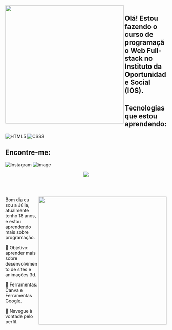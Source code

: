 <img align="left" width="370px" heidth="420px" src="https://github.com/JuuhSouza/JuuhSouza/assets/146949046/5f9f17f3-11e6-4321-89bc-f303f8a0f171">

## Olá! Estou fazendo o curso de programação Web Full-stack no Instituto da Oportunidade Social (IOS).

## Tecnologias que estou aprendendo:

![HTML5](https://img.shields.io/badge/html5-%23E34F26.svg?style=for-the-badge&logo=html5&logoColor=white) 
![CSS3](https://img.shields.io/badge/css3-%231572B6.svg?style=for-the-badge&logo=css3&logoColor=white)

## Encontre-me:
![Instagram](https://img.shields.io/badge/Instagram-%23E4405F.svg?style=for-the-badge&logo=Instagram&logoColor=white)
![image](https://github.com/JuuhSouza/JuuhSouza/assets/146949046/295058c7-d817-4404-af1c-1f2a22b87e82)

</img>

<div align="center">

<a href="https://github.com/MarquinCss/github-readme-stats"><img align="center" src="https://github-readme-stats.vercel.app/api/top-langs/?username=JuuhSouza&layout=compact&theme=dark&hide_border=true" /></a> 





</img>

</div>

<br> <br>

<img src="https://raw.githubusercontent.com/MicaelliMedeiros/micaellimedeiros/master/image/computer-illustration.png" min-width="400px" max-width="400px" width="400px" align="right">

<p align="left"> 
 Bom dia eu sou a Júlia, atualmente tenho 18 anos, e estou aprendendo mais sobre programação.
</p>

<p align="left">
 
  🦄 Objetivo: aprender mais sobre desenvolvimento de sites e animações 3d.
</p>

<p align="left">
</p>

  💼 Ferramentas: Canva e Ferramentas Google.


<p align="left">
  💌 Navegue à vontade pelo perfil.
</p>
  



